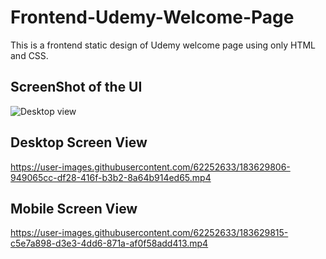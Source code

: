 # Frontend-Udemy-Welcome-Page
This is a frontend static design of Udemy welcome page using only HTML and CSS.

## ScreenShot of the UI
![Desktop view](https://user-images.githubusercontent.com/62252633/183630446-f459e5a2-429a-41fb-bd6f-d60d3eca8a2d.png)

## Desktop Screen View
https://user-images.githubusercontent.com/62252633/183629806-949065cc-df28-416f-b3b2-8a64b914ed65.mp4


## Mobile Screen View
https://user-images.githubusercontent.com/62252633/183629815-c5e7a898-d3e3-4dd6-871a-af0f58add413.mp4


